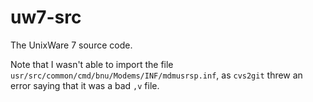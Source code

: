 # uw7-src
The UnixWare 7 source code.

Note that I wasn't able to import the file `usr/src/common/cmd/bnu/Modems/INF/mdmusrsp.inf`, as `cvs2git` threw an error saying that it was a bad `,v` file.
